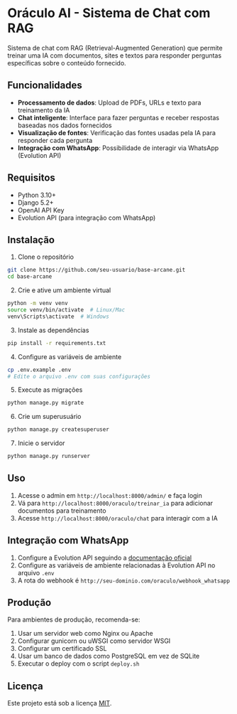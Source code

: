 # Oráculo AI - Sistema de Chat com RAG

Sistema de chat com RAG (Retrieval-Augmented Generation) que permite treinar uma IA com documentos, sites e textos para responder perguntas específicas sobre o conteúdo fornecido.

## Funcionalidades

- **Processamento de dados**: Upload de PDFs, URLs e texto para treinamento da IA
- **Chat inteligente**: Interface para fazer perguntas e receber respostas baseadas nos dados fornecidos
- **Visualização de fontes**: Verificação das fontes usadas pela IA para responder cada pergunta
- **Integração com WhatsApp**: Possibilidade de interagir via WhatsApp (Evolution API)

## Requisitos

- Python 3.10+
- Django 5.2+
- OpenAI API Key
- Evolution API (para integração com WhatsApp)

## Instalação

1. Clone o repositório
```bash
git clone https://github.com/seu-usuario/base-arcane.git
cd base-arcane
```

2. Crie e ative um ambiente virtual
```bash
python -m venv venv
source venv/bin/activate  # Linux/Mac
venv\Scripts\activate  # Windows
```

3. Instale as dependências
```bash
pip install -r requirements.txt
```

4. Configure as variáveis de ambiente
```bash
cp .env.example .env
# Edite o arquivo .env com suas configurações
```

5. Execute as migrações
```bash
python manage.py migrate
```

6. Crie um superusuário
```bash
python manage.py createsuperuser
```

7. Inicie o servidor
```bash
python manage.py runserver
```

## Uso

1. Acesse o admin em `http://localhost:8000/admin/` e faça login
2. Vá para `http://localhost:8000/oraculo/treinar_ia` para adicionar documentos para treinamento
3. Acesse `http://localhost:8000/oraculo/chat` para interagir com a IA

## Integração com WhatsApp

1. Configure a Evolution API seguindo a [documentação oficial](https://github.com/evolution-api/evolution-api)
2. Configure as variáveis de ambiente relacionadas à Evolution API no arquivo `.env`
3. A rota do webhook é `http://seu-dominio.com/oraculo/webhook_whatsapp`

## Produção

Para ambientes de produção, recomenda-se:

1. Usar um servidor web como Nginx ou Apache
2. Configurar gunicorn ou uWSGI como servidor WSGI
3. Configurar um certificado SSL
4. Usar um banco de dados como PostgreSQL em vez de SQLite
5. Executar o deploy com o script `deploy.sh`

## Licença

Este projeto está sob a licença [MIT](LICENSE).
